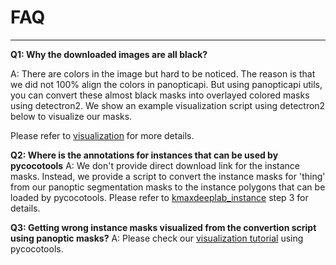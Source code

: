 # FAQ

________________________________________________________________________________

**Q1: Why the downloaded images are all black?**

A: There are colors in the image but hard to be noticed. The reason is that we did not 100% align the colors in panopticapi. But using panopticapi utils, you can convert these almost black masks into overlayed colored masks using detectron2. We show an example visualization script using detectron2 below to visualize our masks.

Please refer to [visualization](tutorials/visualization/demo.ipynb) for more details.


**Q2: Where is the annotations for instances that can be used by pycocotools**
A: We don't provide direct download link for the instance masks. Instead, we provide a script to convert the instance masks for 'thing' from our panoptic segmentation masks to the instance polygons that can be loaded by pycocotools. Please refer to [kmaxdeeplab_instance](tutorials/kmaxdeeplab_instance) step 3 for details.


**Q3: Getting wrong instance masks visualized from the convertion script using panoptic masks?**
A: Please check our [visualization tutorial](tutorials/kmaxdeeplab_instance/vis_converted_instance.ipynb) using pycocotools. 